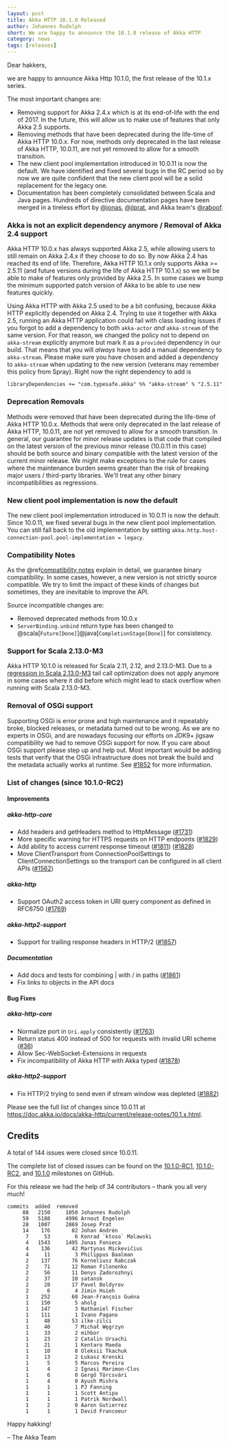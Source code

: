 ```yaml
---
layout: post
title: Akka HTTP 10.1.0 Released
author: Johannes Rudolph
short: We are happy to announce the 10.1.0 release of Akka HTTP
category: news
tags: [releases]
---
```


Dear hakkers,

we are happy to announce Akka Http 10.1.0, the first release of the 10.1.x series.

The most important changes are:

 * Removing support for Akka 2.4.x which is at its end-of-life with the end of 2017. In the future, this will allow us
   to make use of features that only Akka 2.5 supports.
 * Removing methods that have been deprecated during the life-time of Akka HTTP 10.0.x. For now, methods only deprecated
   in the last release of Akka HTTP, 10.0.11, are not yet removed to allow for a smooth transition.
 * The new client pool implementation introduced in 10.0.11 is now the default. We have identified and fixed several
   bugs in the RC period so by now we are quite confident that the new client pool will be a solid replacement for the
   legacy one.
 * Documentation has been completely consolidated between Scala and Java pages. Hundreds of directive
   documentation pages have been merged  in a tireless effort by [@jonas](https://github.com/jonas),
   [@jlprat](https://github.com/jlprat), and Akka team's [@raboof](https://github.com/raboof).

### Akka is not an explicit dependency anymore / Removal of Akka 2.4 support

Akka HTTP 10.0.x has always supported Akka 2.5, while allowing users to still remain on Akka 2.4.x if they choose to do so.
By now Akka 2.4 has reached its end of life. Therefore, Akka HTTP 10.1.x only supports Akka >= 2.5.11
(and future versions during the life of Akka HTTP 10.1.x) so we will be able to make of features only provided by Akka 2.5.
In some cases we bump the minimum supported patch version of Akka to be able to use new features quickly.

Using Akka HTTP with Akka 2.5 used to be
a bit confusing, because Akka HTTP explicitly depended on Akka 2.4. Trying to use it together with Akka 2.5,
running an Akka HTTP application could fail with class loading issues if you forgot to add a dependency to
both `akka-actor` *and* `akka-stream` of the same version. For that reason, we changed the policy not to depend on `akka-stream`
explicitly anymore but mark it as a `provided` dependency in our build. That means that you will *always* have to add
a manual dependency to `akka-stream`. Please make sure you have chosen and added a dependency to `akka-stream` when
updating to the new version (veterans may remember this policy from Spray). Right now the right dependency to add is

```
libraryDependencies += "com.typesafe.akka" %% "akka-stream" % "2.5.11"
```

### Deprecation Removals

Methods were removed that have been deprecated during the life-time of Akka HTTP 10.0.x. Methods that were only deprecated
in the last release of Akka HTTP, 10.0.11, are not yet removed to allow for a smooth transition. In general, our guarantee
for minor release updates is that code that compiled on the latest version of the previous minor release (10.0.11 in this case)
should be both source and binary compatible with the latest version of the current minor release. We might make
exceptions to the rule for cases where the maintenance burden seems greater than the risk of breaking major users / third-party
libraries. We'll treat any other binary incompatibilities as regressions.

### New client pool implementation is now the default

The new client pool implementation introduced in 10.0.11 is now the default. Since 10.0.11, we fixed several bugs in the
new client pool implementation.
You can still fall back to the old implementation by setting `akka.http.host-connection-pool.pool-implementation = legacy`.

### Compatibility Notes

As the @ref[compatibility notes](../compatibility-guidelines.md) explain in detail, we guarantee binary compatibility. In
some cases, however, a new version is not strictly source compatible. We try to limit the impact of these kinds
of changes but sometimes, they are inevitable to improve the API.

Source incompatible changes are:

 * Removed deprecated methods from 10.0.x
 * `ServerBinding.unbind` return type has been changed to @scala[`Future[Done]`]@java[`CompletionStage[Done]`] for
   consistency.

### Support for Scala 2.13.0-M3

Akka HTTP 10.1.0 is released for Scala 2.11, 2.12, and 2.13.0-M3. Due to a [regression in Scala 2.13.0-M3](https://github.com/scala/scala-dev/issues/467)
tail call optimization does not apply anymore in some cases where it did before which might lead to stack overflow when
running with Scala 2.13.0-M3.

### Removal of OSGi support

Supporting OSGi is error prone and high maintenance and it repeatably broke, blocked releases, or metadata turned out to
be wrong. As we are no experts in OSGi, and are nowadays focusing our efforts on JDK9+ jigsaw compatibility
we had to remove OSGi support for now. If you care about OSGi support please step up and help out. Most important
would be adding tests that verify that the OSGi infrastructure does not break the build and the metadata actually works
at runtime. See [#1852](https://github.com/akka/akka-http/issues/1852) for more information.

### List of changes (since 10.1.0-RC2)

#### Improvements

##### akka-http-core

 * Add headers and getHeaders method to HttpMessage ([#1731](https://github.com/akka/akka-http/issues/1731))
 * More specific warning for HTTPS requests on HTTP endpoints ([#1829](https://github.com/akka/akka-http/issues/1829))
 * Add ability to access current response timeout ([#1811](https://github.com/akka/akka-http/issues/1811)) ([#1828](https://github.com/akka/akka-http/issues/1828))
 * Move ClientTransport from ConnectionPoolSettings to ClientConnectionSettings so the transport can be configured in all client APIs ([#1562](https://github.com/akka/akka-http/issues/1562))

##### akka-http

 * Support OAuth2 access token in URI query component as defined in RFC6750 ([#1769](https://github.com/akka/akka-http/issues/1769))

##### akka-http2-support

 * Support for trailing response headers in HTTP/2 ([#1857](https://github.com/akka/akka-http/issues/1857))

##### Documentation

 * Add docs and tests for combining | with / in paths ([#1861](https://github.com/akka/akka-http/issues/1861))
 * Fix links to objects in the API docs

#### Bug Fixes

##### akka-http-core

 * Normalize port in `Uri.apply` consistently ([#1763](https://github.com/akka/akka-http/issues/1763))
 * Return status 400 instead of 500 for requests with invalid URI scheme ([#36](https://github.com/akka/akka-http/issues/36))
 * Allow Sec-WebSocket-Extensions in requests
 * Fix incompatibility of Akka HTTP with Akka typed ([#1878](https://github.com/akka/akka-http/issues/1878))

##### akka-http2-support

 * Fix HTTP/2 trying to send even if stream window was depleted ([#1882](https://github.com/akka/akka-http/issues/1882))

Please see the full list of changes since 10.0.11 at https://doc.akka.io/docs/akka-http/current/release-notes/10.1.x.html.

## Credits

A total of 144 issues were closed since 10.0.11.

The complete list of closed issues can be found on the [10.1.0-RC1](https://github.com/akka/akka-http/milestone/26?closed=1),
[10.1.0-RC2](https://github.com/akka/akka-http/milestone/34?closed=1), and [10.1.0](https://github.com/akka/akka-http/milestone/35?closed=1)
milestones on GitHub.

For this release we had the help of 34 contributors – thank you all very much!

```
commits  added  removed
     88   2150     1050 Johannes Rudolph
     59   5188     4996 Arnout Engelen
     28   1007     2869 Josep Prat
     14    176       82 Johan Andrén
      7     53        6 Konrad `ktoso` Malawski
      4   1543     1495 Jonas Fonseca
      4    136       42 Martynas Mickevičius
      4     11        3 Philippus Baalman
      2    137       76 Korneliusz Rabczak
      2     71       12 Roman Filonenko
      2     56       11 Denys Zadorozhnyi
      2     37       10 satansk
      2     28       17 Pavel Boldyrev
      2      6        4 Jimin Hsieh
      1    252       60 Jean-François Guéna
      1    150        5 aholg
      1    147        3 Nathaniel Fischer
      1    111        1 Ivano Pagano
      1     48       53 ilke-zilci
      1     40        7 Michał Węgrzyn
      1     33        2 mihbor
      1     23        2 Catalin Ursachi
      1     21        1 Kentaro Maeda
      1     10        8 Oleksii Tkachuk
      1     13        2 Łukasz Krenski
      1      5        5 Marcos Pereira
      1      4        2 Ignasi Marimon-Clos
      1      6        0 Gergő Törcsvári
      1      4        0 Ayush Mishra
      1      1        1 PJ Fanning
      1      1        1 Scott Antipa
      1      1        1 Patrik Nordwall
      1      2        0 Aaron Gutierrez
      1      1        1 David Francoeur
```

Happy hakking!

– The Akka Team

